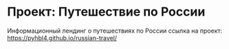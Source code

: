 # Проект: Путешествие по России
Информационный лендинг о путешествиях по России
ссылка на проект: https://pyhbl4.github.io/russian-travel/